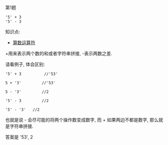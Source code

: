 
第1题
>
```
'5' + 3
'5' - 3
```

知识点:
* [算数运算符](https://developer.mozilla.org/zh-CN/docs/Web/JavaScript/Reference/Operators/Arithmetic_Operators)

+用来表示两个数的和或者字符串拼接, -表示两数之差.

请看例子, 体会区别:

```
'5' + 3 	 	 //'53'

5 + '3' 	 	//'53'

5 - '3' 		//2

'5' - 3 		//2

'5' - '3' 	//2
```
也就是说 - 会尽可能的将两个操作数变成数字, 而 + 如果两边不都是数字, 那么就是字符串拼接.

答案是 '53', 2
